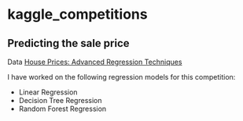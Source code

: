 # kaggle_competitions

## Predicting the sale price

Data [House Prices: Advanced Regression Techniques](https://www.kaggle.com/c/house-prices-advanced-regression-techniques)

I have worked on the following regression models for this competition:

* Linear Regression
* Decision Tree Regression
* Random Forest Regression
